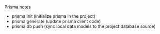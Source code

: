 Prisma notes

- prisma init (initialize prisma in the project)
- prisma generate (update prisma client code)
- prisma db push (sync local data models to the project database source)
